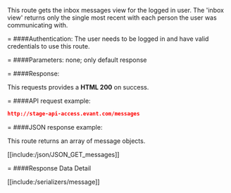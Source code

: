 <!-- --- title: GET /messages -->

This route gets the inbox messages view for the logged in user. The 'inbox view' returns only the single most recent with each person the user was communicating with.

=
####Authentication:
The user needs to be logged in and have valid credentials to use this route.

=
####Parameters:
none; only default response

=
####Response:

This requests provides a <strong>HTML 200</strong> on success.

=
####API request example:
```json
http://stage-api-access.evant.com/messages
```

=
####JSON response example:

This route returns an array of message objects.

[[include:/json/JSON_GET_messages]]

=
####Response Data Detail

[[include:/serializers/message]]